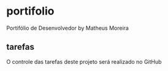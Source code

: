 # portifolio
Portifólio de Desenvolvedor by Matheus Moreira

## tarefas
O controle das tarefas deste projeto será realizado no GitHub
